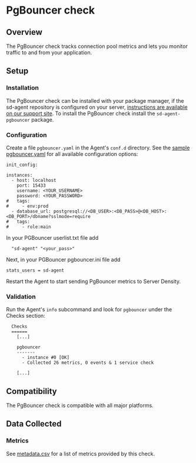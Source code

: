 # PgBouncer check

## Overview

The PgBouncer check tracks connection pool metrics and lets you monitor traffic to and from your application.

## Setup
### Installation

The PgBouncer check can be installed with your package manager, if the sd-agent repository is configured on your server, [instructions are available on our support site](https://support.serverdensity.com/hc/en-us/search?query=PgBouncer). To install the PgBouncer check install the `sd-agent-pgbouncer` package.

### Configuration

Create a file `pgbouncer.yaml` in the Agent's `conf.d` directory. See the [sample pgbouncer.yaml](https://github.com/serverdensity/sd-agent-core-plugins/blob/master/pgbouncer/conf.yaml.example) for all available configuration options:

```
init_config:

instances:
  - host: localhost
    port: 15433
    username: <YOUR_USERNAME>
    password: <YOUR_PASSWORD>
#   tags:
#     - env:prod
  - database_url: postgresql://<DB_USER>:<DB_PASS>@<DB_HOST>:<DB_PORT>/dbname?sslmode=require
#   tags:
#     - role:main
```

In your PGBouncer userlist.txt file add
```
  "sd-agent" "<your_pass>"
```

Next, in your PGBouncer pgbouncer.ini file add
```
stats_users = sd-agent
```

Restart the Agent to start sending PgBouncer metrics to Server Density.

### Validation

Run the Agent's `info` subcommand and look for `pgbouncer` under the Checks section:

```
  Checks
  ======
    [...]

    pgbouncer
    -------
      - instance #0 [OK]
      - Collected 26 metrics, 0 events & 1 service check

    [...]
```

## Compatibility

The PgBouncer check is compatible with all major platforms.

## Data Collected
### Metrics
See [metadata.csv](metadata.csv) for a list of metrics provided by this check.

